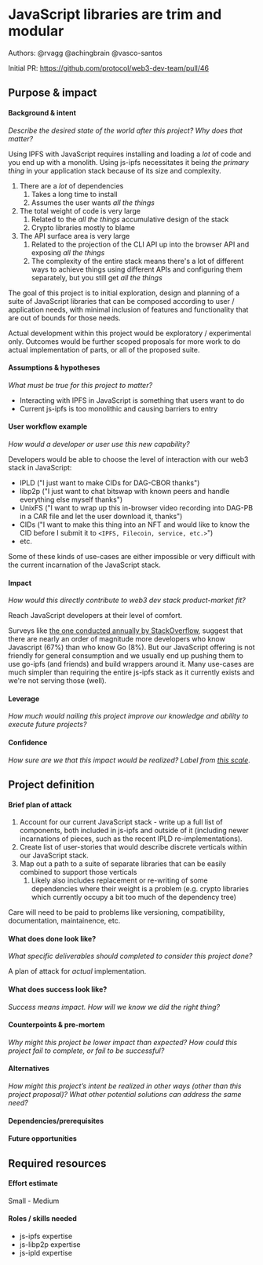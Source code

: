 # JavaScript libraries are trim and modular

Authors: @rvagg @achingbrain @vasco-santos

Initial PR: https://github.com/protocol/web3-dev-team/pull/46

## Purpose &amp; impact 

#### Background &amp; intent

_Describe the desired state of the world after this project? Why does that matter?_

Using IPFS with JavaScript requires installing and loading a _lot_ of code and you end up with a monolith. Using js-ipfs necessitates it being _the primary thing_ in your application stack because of its size and complexity.

1. There are a _lot_ of dependencies
   1. Takes a long time to install
   2. Assumes the user wants _all the things_
2. The total weight of code is very large
   1. Related to the _all the things_ accumulative design of the stack
   2. Crypto libraries mostly to blame
3. The API surface area is very large
   1. Related to the projection of the CLI API up into the browser API and exposing _all the things_
   2. The complexity of the entire stack means there's a lot of different ways to achieve things using different APIs and configuring them separately, but you still get _all the things_

The goal of this project is to initial exploration, design and planning of a suite of JavaScript libraries that can be composed according to user / application needs, with minimal inclusion of features and functionality that are out of bounds for those needs.

Actual development within this project would be exploratory / experimental only. Outcomes would be further scoped proposals for more work to do actual implementation of parts, or all of the proposed suite.

#### Assumptions &amp; hypotheses

_What must be true for this project to matter?_

 * Interacting with IPFS in JavaScript is something that users want to do
 * Current js-ipfs is too monolithic and causing barriers to entry

#### User workflow example

_How would a developer or user use this new capability?_

Developers would be able to choose the level of interaction with our web3 stack in JavaScript:

 * IPLD ("I just want to make CIDs for DAG-CBOR thanks")
 * libp2p ("I just want to chat bitswap with known peers and handle everything else myself thanks")
 * UnixFS ("I want to wrap up this in-browser video recording into DAG-PB in a CAR file and let the user download it, thanks")
 * CIDs ("I want to make this thing into an NFT and would like to know the CID before I submit it to `<IPFS, Filecoin, service, etc.>`")
 * etc.

Some of these kinds of use-cases are either impossible or very difficult with the current incarnation of the JavaScript stack.

#### Impact

_How would this directly contribute to web3 dev stack product-market fit?_

Reach JavaScript developers at their level of comfort. 

Surveys like [the one conducted annually by StackOverflow](https://insights.stackoverflow.com/survey/2019/#most-popular-technologies), suggest that there are nearly an order of magnitude more developers who know Javascript (67%) than who know Go (8%). But our JavaScript offering is not friendly for general consumption and we usually end up pushing them to use go-ipfs (and friends) and build wrappers around it. Many use-cases are much simpler than requiring the entire js-ipfs stack as it currently exists and we're not serving those (well).

#### Leverage

_How much would nailing this project improve our knowledge and ability to execute future projects?_

#### Confidence

_How sure are we that this impact would be realized? Label from [this scale](https://medium.com/@nimay/inside-product-introduction-to-feature-priority-using-ice-impact-confidence-ease-and-gist-5180434e5b15)_.


## Project definition

#### Brief plan of attack

  1. Account for our current JavaScript stack - write up a full list of components, both included in js-ipfs and outside of it (including newer incarnations of pieces, such as the recent IPLD re-implementations).
  2. Create list of user-stories that would describe discrete verticals within our JavaScript stack.
  3. Map out a path to a suite of separate libraries that can be easily combined to support those verticals
     1. Likely also includes replacement or re-writing of some dependencies where their weight is a problem (e.g. crypto libraries which currently occupy a bit too much of the dependency tree)

Care will need to be paid to problems like versioning, compatibility, documentation, maintainence, etc.

#### What does done look like?

_What specific deliverables should completed to consider this project done?_

A plan of attack for _actual_ implementation.

####  What does success look like?

_Success means impact. How will we know we did the right thing?_

#### Counterpoints &amp; pre-mortem

_Why might this project be lower impact than expected? How could this project fail to complete, or fail to be successful?_

#### Alternatives

_How might this project’s intent be realized in other ways (other than this project proposal)? What other potential solutions can address the same need?_

#### Dependencies/prerequisites

<!--List any other projects that are dependencies/prerequisites for this project that is being pitched.-->

#### Future opportunities
<!--What future projects/opportunities could this project enable?-->

## Required resources

#### Effort estimate

<!--T-shirt size rating of the size of the project. If the project might require external collaborators/teams, please note in the roles/skills section below). 
For a team of 3-5 people with the appropriate skills:
- Small, 1-2 weeks
- Medium, 3-5 weeks
- Large, 6-10 weeks
- XLarge, >10 weeks
Describe any choices and uncertainty in this scope estimate. (E.g. Uncertainty in the scope until design work is complete, low uncertainty in execution thereafter.)
-->

Small - Medium

#### Roles / skills needed

<!--Describe the knowledge/skill-sets and team that are needed for this project (e.g. PM, docs, protocol or library expertise, design expertise, etc.). If this project could be externalized to the community or a team outside PL's direct employment, please note that here.-->

 * js-ipfs expertise
 * js-libp2p expertise
 * js-ipld expertise
